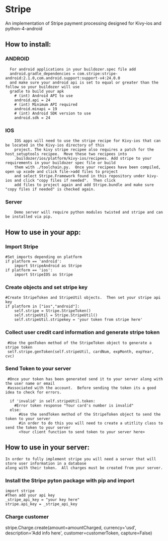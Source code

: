 # Stripe
An implementation of Stripe payment processing designed for Kivy-ios and python-4-android

## How to install:  

  ###   ANDROID
      For android applications in your buildozer.spec file add
      android.gradle_dependencies = com.stripe:stripe-android:2.1.0,com.android.support:support-v4:24.0.0
      and make sure your android api is set to equal or greater than the follow so your buildozer will use 
      gradle to build your apk
        # (int) Android API to use
        android.api = 24
        # (int) Minimum API required
        android.minapi = 19
        # (int) Android SDK version to use
        android.sdk = 24
  ###   IOS
        IOS apps will need to use the stripe recipe for Kivy-ios that can be located in the Kivy-ios directory of this 
        project. The kivy stripe recipee also requires a patch for the host_setuptools recipee.  Move these two recipees into
        .buildozer/ios/platform/kivy-ios/recipees. Add stripe to your requirements in your buildozer spec file or build 
        them with ./toolchain.py.  Once your recipees have been compiled, open up xcode and click file->add files to project
        and select Stripe.Framework found in this repository under kivy-ios and click "copy files if needed".  Then click 
        add files to project again and add Stripe.bundle and make sure "copy files if needed" is checked again.
   ###  Server
        Demo server will require python modules twisted and stripe and can be installed via pip.
  
## How to use in your app:  
### Import Stripe
    #Set imports depending on platform
    if platform == 'android':
        import StripeAndroid as Stripe
    if platform == 'ios':
        import StripeIOS as Stripe

### Create objects and set stripe key
    #Create StripeToken and StripeUtil objects.  Then set your stripe api key
    if platform in ["ios","android"]:
        self.stripe = Stripe.StripeToken()
        self.stripeUtil = Stripe.StripeUtil()
        self.stripeUtil.stripekey = 'your token from stripe here'
 ### Collect user credit card information and generate stripe token
     #Use the genToken method of the StripeToken object to generate a stripe token
     self.stripe.genToken(self.stripeUtil, cardNum, expMonth, expYear, cvc)
     
 ### Send Token to your server     
     #Once your token has been generated send it to your server along with the user name or email
     #associated with the account.  Before sending the token its a good idea to check for errors.
     
      if 'invalid' in self.stripeUtil.token:
        #Error token response "Your card's number is invalid"
      else:
          #Use the sendToken method of the StripeToken object to send the token to your server
          #in order to do this you will need to create a utitlity class to send the token to your server
          <Your client function to send token to your server here>

    
## How to use in your server:  
    In order to fully implement stripe you will need a server that will store user information in a database
    along with their token.  All charges must be created from your server.
  
  ### Install the Stripe pyton package with pip and import
    import stripe
    #Then add your api key
    _stripe_api_key = "your key here"
    stripe.api_key = _stripe_api_key
  
  ### Charge customer
  stripe.Charge.create(amount=amountCharged, currency='usd', description='Add info here', customer=customerToken, capture=False)
  

